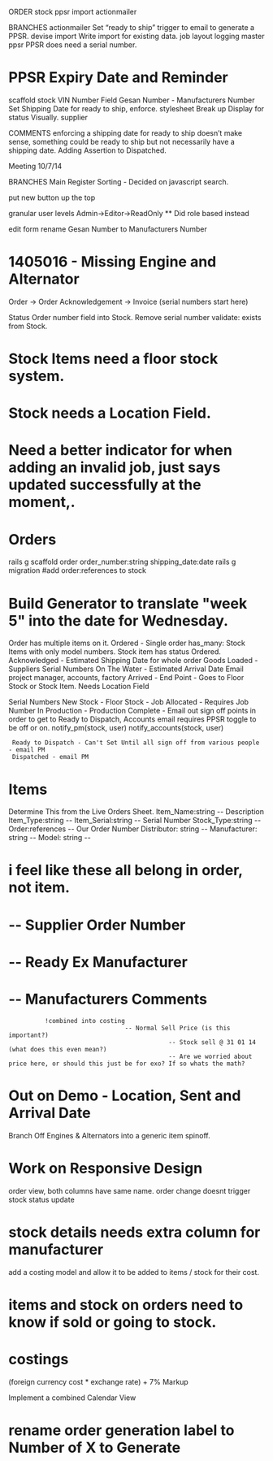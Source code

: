 ORDER
stock
 ppsr
import
 actionmailer


BRANCHES
 actionmailer
 Set “ready to ship” trigger to email to generate a PPSR.
devise
import
	Write import for existing data.
job
layout
logging
master
  ppsr
	PPSR does need a serial number.
#	PPSR Expiry Date and Reminder
scaffold
stock
	VIN Number Field
	Gesan Number - Manufacturers Number
	Set Shipping Date for ready to ship, enforce.
stylesheet
	Break up Display for status Visually.
supplier

COMMENTS
	enforcing a shipping date for ready to ship doesn’t make sense, something could be ready to ship but not necessarily have a shipping date. Adding Assertion to Dispatched.

Meeting 10/7/14

BRANCHES
Main Register Sorting - Decided on javascript search.

put new button up the top

granular user levels Admin->Editor->ReadOnly ** Did role based instead

edit form rename Gesan Number to Manufacturers Number

# 1405016 - Missing Engine and Alternator

Order -> Order Acknowledgement -> Invoice (serial numbers start here)

  Status
  Order number field into Stock.
  Remove serial number validate: exists from Stock.
#  Stock Items need a floor stock system.
#  Stock needs a Location Field.
#  Need a better indicator for when adding an invalid job, just says updated successfully at the moment,.

# Orders
rails g scaffold order order_number:string shipping_date:date
rails g migration #add order:references to stock
#  Build Generator to translate "week 5" into the date for Wednesday.
  Order has multiple items on it.
    Ordered - Single order has_many: Stock Items with only model numbers. Stock item has status Ordered.
    Acknowledged - Estimated Shipping Date for whole order
    Goods Loaded - Suppliers Serial Numbers
    On The Water - Estimated Arrival Date Email project manager, accounts, factory
    Arrived - End Point - Goes to Floor Stock or Stock Item. Needs Location Field

  Serial Numbers
    New Stock -
    Floor Stock -
    Job Allocated - Requires Job Number
    In Production -
 		Production Complete - Email out sign off points in order to get to Ready to Dispatch, Accounts email requires PPSR toggle to be off or on.
 		notify_pm(stock, user)
 		notify_accounts(stock, user)

     Ready to Dispatch - Can't Set Until all sign off from various people - email PM
     Dispatched - email PM

# Items
  Determine This from the Live Orders Sheet.
  Item_Name:string      -- Description
  Item_Type:string      --
  Item_Serial:string    -- Serial Number
  Stock_Type:string     --
  Order:references      -- Our Order Number
  Distributor: string   --
  Manufacturer: string  --
  Model: string        --
# i feel like these all belong in order, not item.
#												-- Supplier Order Number
#												-- Ready Ex Manufacturer
#												-- Manufacturers Comments
			  !combined into costing
          							-- Normal Sell Price (is this important?)
												-- Stock sell @ 31 01 14 (what does this even mean?)
												-- Are we worried about price here, or should this just be for exo? If so whats the math?

#  Out on Demo - Location, Sent and Arrival Date

Branch Off Engines & Alternators into a generic item spinoff.

# Work on Responsive Design

 order view, both columns have same name.
 order change doesnt trigger stock status update
# stock details needs extra column for manufacturer
 add a costing model and allow it to be added to items / stock for their cost.
# items and stock on orders need to know if sold or going to stock.
# costings

(foreign currency cost * exchange rate) + 7% Markup

  Implement a combined Calendar View
# rename order generation label to Number of X to Generate  
